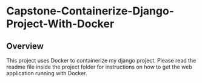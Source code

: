 # Capstone-Containerize-Django-Project-With-Docker

## Overview
This project uses Docker to containerize my django project. Please read the readme file inside the project folder for instructions on how to get the web application running with Docker.
